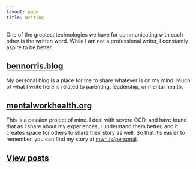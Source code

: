 ```yaml
---
layout: page
title: Writing
---
```


One of the greatest technologies we have for communicating with each other is the written word. While I am not a professional writer, I constantly aspire to be better.

## [bennorris.blog](http://bennorris.blog)

My personal blog is a place for me to share whatever is on my mind. Much of what I write here is related to parenting, leadership, or mental health.


## [mentalworkhealth.org](https://mentalworkhealth.org)

This is a passion project of mine. I deal with severe OCD, and have found that as I share about my experiences, I understand them better, and it creates space for others to share their story as well. So that it’s easier to remember, you can find my story at [mwh.is/personal](http://mwh.is/personal).


## [View posts](/posts)
